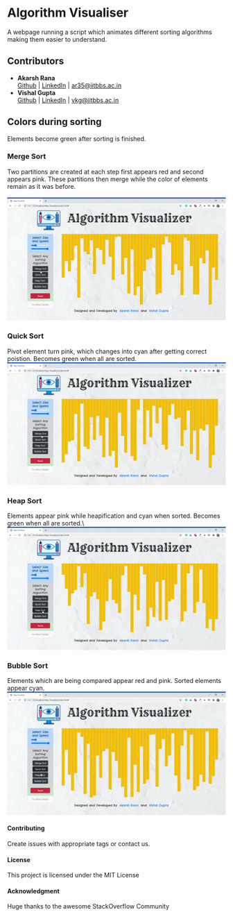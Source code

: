 # Algorithm Visualiser
A webpage running a script which animates different sorting algorithms making them easier to understand.

## Contributors

* **Akarsh Rana**\
	[Github](https://github.com/akarshrana) |
	[LinkedIn](https://www.linkedin.com/in/akarsh-rana/) |
	ar35@iitbbs.ac.in
* **Vishal Gupta**\
	[Github](https://github.com/akarshrana) |
	[LinkedIn](https://www.linkedin.com/in/vishal-kumar-gupta-165ba61a2/) |
	vkg@iitbbs.ac.in

## Colors during sorting
Elements become green after sorting is finished.

### Merge Sort
Two partitions are created at each step first appears red and second appears pink.
These partitions then merge while the color of elements remain as it was before.\
<br>
![merge-sort](https://github.com/vkg2000/Algo-Visualizer/blob/master/readme_files/merge.gif)

### Quick Sort
Pivot element turn pink, which changes into cyan after getting correct poistion.
Becomes green when all are sorted.\
![quick-sort](https://github.com/vkg2000/Algo-Visualizer/blob/master/readme_files/quick.gif)

### Heap Sort
Elements appear pink while heapification and cyan when sorted.
Becomes green when all are sorted.\\
![heap-sort](https://github.com/vkg2000/Algo-Visualizer/blob/master/readme_files/heap.gif)

### Bubble Sort
Elements which are being compared appear red and pink. Sorted elements appear cyan.\
![bubble-sort](https://github.com/vkg2000/Algo-Visualizer/blob/master/readme_files/bubble.gif)


#### Contributing
Create issues with appropriate tags or contact us.

#### License

This project is licensed under the MIT License

#### Acknowledgment

 Huge thanks to the awesome StackOverflow Community
